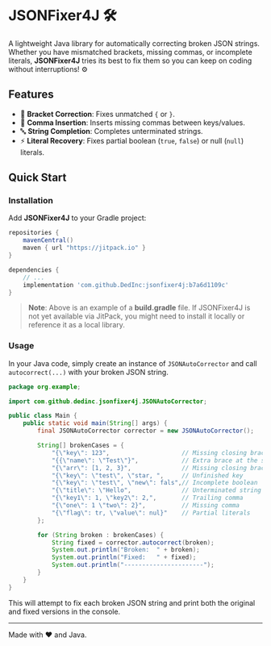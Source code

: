 # JSONFixer4J 🛠️

A lightweight Java library for automatically correcting broken JSON strings. Whether you have mismatched brackets, missing commas, or incomplete literals, **JSONFixer4J** tries its best to fix them so you can keep on coding without interruptions! ⚙️

## Features
- 🧩 **Bracket Correction**: Fixes unmatched `{` or `}`.
- 🎯 **Comma Insertion**: Inserts missing commas between keys/values.
- 🔤 **String Completion**: Completes unterminated strings.
- ⚡ **Literal Recovery**: Fixes partial boolean (`true`, `false`) or null (`null`) literals.

## Quick Start

### Installation

Add **JSONFixer4J** to your Gradle project:

```groovy
repositories {
    mavenCentral()
    maven { url "https://jitpack.io" }
}

dependencies {
    // ...
    implementation 'com.github.DedInc:jsonfixer4j:b7a6d1109c'
}
```

> **Note**: Above is an example of a **build.gradle** file. If JSONFixer4J is not yet available via JitPack, you might need to install it locally or reference it as a local library.

### Usage

In your Java code, simply create an instance of `JSONAutoCorrector` and call `autocorrect(...)` with your broken JSON string.

```java
package org.example;

import com.github.dedinc.jsonfixer4j.JSONAutoCorrector;

public class Main {
    public static void main(String[] args) {
        final JSONAutoCorrector corrector = new JSONAutoCorrector();

        String[] brokenCases = {
            "{\"key\": 123",                    // Missing closing brace
            "{{\"name\": \"Test\"}",            // Extra brace at the start
            "{\"arr\": [1, 2, 3}",              // Missing closing bracket for array
            "{\"key\": \"test\", \"star, ",     // Unfinished key
            "{\"key\": \"test\", \"new\": fals",// Incomplete boolean
            "{\"title\": \"Hello",              // Unterminated string
            "{\"key1\": 1, \"key2\": 2,",       // Trailing comma
            "{\"one\": 1 \"two\": 2}",          // Missing comma
            "{\"flag\": tr, \"value\": nul}"    // Partial literals
        };

        for (String broken : brokenCases) {
            String fixed = corrector.autocorrect(broken);
            System.out.println("Broken:  " + broken);
            System.out.println("Fixed:   " + fixed);
            System.out.println("----------------------");
        }
    }
}
```

This will attempt to fix each broken JSON string and print both the original and fixed versions in the console.

---

Made with ❤️ and Java.
